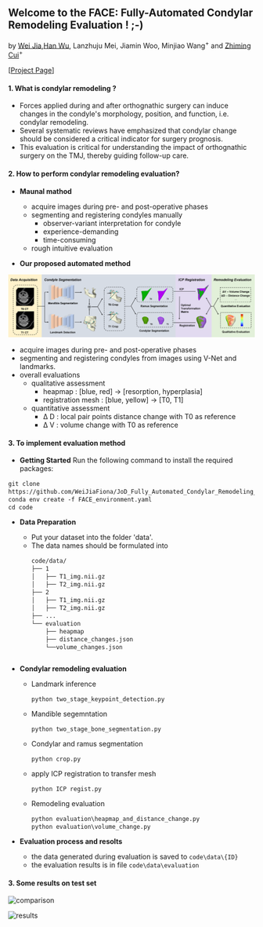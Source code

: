 ## Welcome to the **FACE**: **F**ully-**A**utomated **C**ondylar Remodeling **E**valuation ! ;-)

by [Wei Jia](https://github.com/WeiJiaFiona)\,[Han Wu](https://hanwu.website/)\,  Lanzhuju Mei, Jiamin Woo, Minjiao Wang<sup>+</sup> and [Zhiming Cui](https://shanghaitech-impact.github.io/)<sup>+</sup>

[[Project Page](https://github.com/hahahajiawei/FACE_Fully-automated-Condylar-remodeling-Evaluation.git)]



#### 1. What is condylar remodeling ?
* Forces applied during and after orthognathic surgery can induce changes in the condyle's morphology, position, and function, i.e. condylar remodeling.
* Several systematic reviews have emphasized that condylar change should be considered a critical indicator for surgery prognosis. 
* This evaluation is critical for understanding the impact of orthognathic surgery on the TMJ, thereby guiding follow-up care.

#### 2. How to perform condylar remodeling evaluation?
* **Maunal mathod**
  * acquire images during pre- and post-operative phases
  * segmenting and registering condyles manually
    * observer-variant interpretation for condyle
    * experience-demanding
    * time-consuming
  * rough intuitive evaluation   

* **Our proposed automated method**   

![Pipeline](figs/pipeline.png "Pipeline Diagram")


  * acquire images during pre- and post-operative phases
  * segmenting and registering condyles from images using V-Net and landmarks.
  * overall evaluations
    * qualitative assessment
      * heapmap : [blue, red] → [resorption, hyperplasia]
      * registration mesh : [blue, yellow] → [T0, T1]
    * quantitative assessment
      * Δ D : local pair points distance change with T0 as reference
      * Δ V : volume change with T0 as reference   




#### 3. To implement evaluation method 


* **Getting Started**
Run the following command to install the required packages:

```
git clone https://github.com/WeiJiaFiona/JoD_Fully_Automated_Condylar_Remodeling_Evaluation.git
conda env create -f FACE_environment.yaml
cd code
```

* **Data Preparation**
  * Put your dataset into the folder 'data'. 
  * The data names should be formulated into
    ```
    code/data/
    ├── 1
    │   ├── T1_img.nii.gz
    │   ├── T2_img.nii.gz
    ├── 2
    │   ├── T1_img.nii.gz
    │   ├── T2_img.nii.gz
    ├── ...
    └── evaluation
        ├── heapmap
        ├── distance_changes.json
        └──volume_changes.json
   ```
   
* **Condylar remodeling evaluation**
  * Landmark inference

    ```
    python two_stage_keypoint_detection.py
    ```
  * Mandible segemntation 
    ```
    python two_stage_bone_segmentation.py
    ```
  * Condylar and ramus segmentation 
    ```
    python crop.py
    ```

  * apply ICP registration to transfer mesh
    ```
    python ICP regist.py
    ```
  * Remodeling evaluation
    ```
    python evaluation\heapmap_and_distance_change.py
    python evaluation\volume_change.py
    ```

* **Evaluation process and resolts**
  * the data generated during evaluation is saved to ```code\data\{ID}```
  * the evaluation results is in file ```code\data\evaluation```

#### 3. Some results on test set

![comparison](figs\comparison.png "comparison table")

![results](figs\results_1.png "results table")

